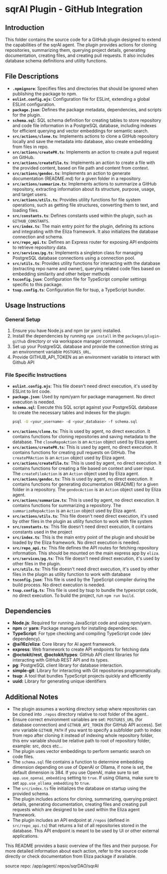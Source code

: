 # sqrAI Plugin - GitHub Integration

## Introduction

This folder contains the source code for a GitHub plugin designed to extend the capabilities of the sqrAI agent. The plugin provides actions for cloning repositories, summarizing them, querying project details, generating documentation, creating files, and creating pull requests. It also includes database schema definitions and utility functions.

## File Descriptions

-   **`.npmignore`**: Specifies files and directories that should be ignored when publishing the package to npm.
-   **`eslint.config.mjs`**:  Configuration file for ESLint, extending a global ESLint configuration.
-   **`package.json`**: Defines the package metadata, dependencies, and scripts for the plugin.
-  **`schema.sql`**: SQL schema definition for creating tables to store repository and code file information in a PostgreSQL database, including indexes for efficient querying and vector embeddings for semantic search.
-   **`src/actions/clone.ts`**: Implements actions to clone a GitHub repository locally and save the metadata into database, also create embedding from files in repo.
-   **`src/actions/createPR.ts`**: Implements an action to create a pull request on GitHub.
-   **`src/actions/createfile.ts`**: Implements an action to create a file with the provided content, based on file path and content from context.
-   **`src/actions/gendoc.ts`**: Implements an action to generate documentation (README.md) for a given folder in a repository.
-   **`src/actions/summarize.ts`**: Implements actions to summarize a GitHub repository, extracting information about its structure, purpose, usage, and target users.
-   **`src/actions/utils.ts`**: Provides utility functions for file system operations, such as getting file structures, converting them to text, and loading files.
-   **`src/constants.ts`**: Defines constants used within the plugin, such as `GITHUB_CONSTANTS`.
-   **`src/index.ts`**: The main entry point for the plugin, defining its actions and integrating with the Eliza framework. It also initializes the database connection and schema.
-    **`src/repo_api.ts`**: Defines an Express router for exposing API endpoints to retrieve repository data.
-   **`src/services/pg.ts`**: Implements a singleton class for managing PostgreSQL database connections using a connection pool.
-   **`src/utils.ts`**: Provides utility functions for interacting with the database (extracting repo name and owner), querying related code files based on embedding similarity and other helper methods
-  **`tsconfig.json`**: Configuration file for TypeScript compiler settings specific to this package.
 - **`tsup.config.ts`**: Configuration file for tsup, a TypeScript bundler.

## Usage Instructions

### General Setup
1.  Ensure you have Node.js and npm (or yarn) installed.
2.  Install the dependencies by running `npm install` in the `packages/plugin-github` directory or via workspace manager command.
3.  Set up your PostgreSQL database and provide the connection string as an environment variable `POSTGRES_URL`.
4.  Provide GITHUB_API_TOKEN as an environment variable to interact with Github API

### File Specific Instructions
-   **`eslint.config.mjs`**: This file doesn't need direct execution, it's used by ESLint to lint code.
-   **`package.json`**: Used by npm/yarn for package management. No direct execution is needed.
-   **`schema.sql`**: Execute this SQL script against your PostgreSQL database to create the necessary tables and indexes for the plugin:
    ```bash
    psql -U <your_username> -d <your_database> -f schema.sql
    ```
-   **`src/actions/clone.ts`**: This is used by agent, no direct execution. It contains functions for cloning repositories and saving metadata to the database. The `cloneRepoAction` is an `Action` object used by Eliza agent.
-   **`src/actions/createPR.ts`**: This is used by agent, no direct execution. It contains functions for creating pull requests on GitHub. The `createPRAction` is an `Action` object used by Eliza agent.
-   **`src/actions/createfile.ts`**: This is used by agent, no direct execution. It contains functions for creating a file based on context and user input. The `createFileAction` is an `Action` object used by Eliza agent.
-   **`src/actions/gendoc.ts`**: This is used by agent, no direct execution. It contains functions for generating documentation (README) for a given folder in a repository. The `gendocAction` is an `Action` object used by Eliza agent.
-   **`src/actions/summarize.ts`**: This is used by agent, no direct execution. It contains functions for summarizing a repository. The `summarizeRepoAction` is an `Action` object used by Eliza agent.
-   **`src/actions/utils.ts`**: This file doesn't need direct execution, it's used by other files in the plugin as utility function to work with file system
-   **`src/constants.ts`**: This file doesn't need direct execution, it contains constants used in the project
-  **`src/index.ts`**: This is the main entry point of the plugin and should be loaded by the Eliza framework. No direct execution is needed.
-  **`src/repo_api.ts`**: This file defines the API routes for fetching repository information. This should be mounted on the main express app by `eliza`.
-   **`src/services/pg.ts`**: This file doesn't need direct execution, it's used by other files in the plugin.
-   **`src/utils.ts`**: This file doesn't need direct execution, it's used by other files in the plugin as utility function to work with database
-   **`tsconfig.json`**: This file is used by the TypeScript compiler during the build process. No direct execution is needed.
-  **`tsup.config.ts`**: This file is used by tsup to bundle the typescript code, no direct execution. To build the project, run `npm run build`.

## Dependencies

-   **Node.js**: Required for running JavaScript code and using npm/yarn.
-   **npm** or **yarn**: Package managers for installing dependencies.
-   **TypeScript**: For type checking and compiling TypeScript code (dev dependency).
-   **@ai16z/eliza**: Core library for AI agent framework.
-  **express**: Web framework to create API endpoints for fetching data
 - **@octokit/rest**, **@octokit/types**: GitHub API client libraries for interacting with GitHub REST API and its types.
 -  **pg**: PostgreSQL client library for database interaction.
 -   **simple-git**: Library for interacting with Git repositories programmatically.
 -   **tsup**: A tool that bundles TypeScript projects quickly and efficiently
 - **uuid:** Library for generating unique identifiers

## Additional Notes

*   The plugin assumes a working directory setup where repositories can be cloned into `.repos` directory relative to root folder of the agent.. 
* Ensure correct environment variables are set: `POSTGRES_URL` (for database connection) and `GITHUB_API_TOKEN` (for GitHub API access). Set env variable `GITHUB_PATH` if you want to specify a subfolder path to index from repo after cloning it instead of indexing whole repository folder, this env variable should be relative path to root of repository folder, example: src, docs etc...
* The plugin uses vector embeddings to perform semantic search on code files.
* The `schema.sql` file contains a function to determine embedding dimension depending on use of OpenAI or Ollama, if none is set, the default dimension is 384. If you use OpenAI, make sure to set `app.use_openai_embedding` setting to `true`. If using Ollama, make sure to set `app.use_ollama_embedding` to `true`.
* The `src/index.ts` file initializes the database on startup using the provided schema.
*   The plugin includes actions for cloning, summarizing, querying project details, generating documentation, creating files and creating pull requests which are designed to be used within the Eliza agent framework.
*  The plugin includes an API endpoint at `/repos` (defined in `src/repo_api.ts`) that returns a list of all repositories stored in the database. This API endpoint is meant to be used by UI or other external applications.

This README provides a basic overview of the files and their purpose. For more detailed information about each action, refer to the source code directly or check documentation from Eliza package if available.
 
source repo: /app/agent/.repos/sqrDAO/sqrAI